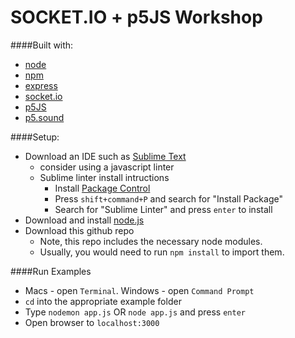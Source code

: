 SOCKET.IO + p5JS Workshop
=========================

####Built with:
* [node](https://nodejs.org/en/)
* [npm](https://www.npmjs.com/)
* [express](http://expressjs.com/)
* [socket.io]()
* [p5JS](http://p5js.org/download/)
* [p5.sound](http://p5play.molleindustria.org/)

####Setup:
* Download an IDE such as [Sublime Text](http://www.sublimetext.com/3)
	* consider using a javascript linter
	* Sublime linter install intructions 
		* Install [Package Control](https://packagecontrol.io/installation#st3)
		* Press `shift+command+P` and search for "Install Package"
		* Search for "Sublime Linter" and press `enter` to install
* Download and install [node.js](https://nodejs.org/en/)
* Download this github repo
	* Note, this repo includes the necessary node modules. 
	* Usually, you would need to run `npm install` to import them.

####Run Examples
* Macs - open `Terminal`. Windows - open `Command Prompt`
* `cd` into the appropriate example folder
* Type `nodemon app.js` OR `node app.js` and press `enter`
* Open browser to `localhost:3000`

